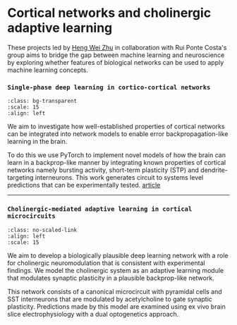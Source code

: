 # Cortical networks and cholinergic adaptive learning

These projects led by [Heng Wei Zhu](../our-team/members/hengweizhu) in collaboration with Rui Ponte Costa's group aims to bridge the gap between machine learning and neuroscience by exploring whether features of biological networks can be used to apply machine learning concepts.


### `Single-phase deep learning in cortico-cortical networks`

```{image} ../img/projects/burstccn.png 
:class: bg-transparent
:scale: 15
:align: left
```
We aim to investigate how well-established properties of cortical networks can be integrated 
into network models to enable error backpropagation-like learning in the brain. 

To do this we use PyTorch to implement novel models of how the brain can learn in a backprop-like manner 
by integrating known properties of cortical networks namely bursting activity, short-term plasticity (STP) 
and dendrite-targeting interneurons. 
This work generates circuit to systems level predictions that can be experimentally tested. [article](https://arxiv.org/pdf/2206.11769.pdf)  

---

### `Cholinergic-mediated adaptive learning in cortical microcircuits` 

```{image} ../img/projects/dual_opto_ach.png 
:class: no-scaled-link
:align: left
:scale: 15
```

We aim to develop a biologically plausible deep learning network with a role for cholinergic neuromodulation that is consistent with experimental findings. 
We model the cholinergic system as an adaptive learning module that modulates synaptic plasticity in a plausible backprop-like network. 

This network consists of a canonical microcircuit with pyramidal cells and SST interneurons that are modulated by acetylcholine to gate synaptic plasticity. 
Predictions made by this model are examined using ex vivo brain slice electrophysiology with a dual optogenetics approach.  

&nbsp;


